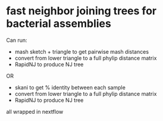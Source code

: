 # fast neighbor joining trees for bacterial assemblies

Can run:

- mash sketch + triangle to get pairwise mash distances
- convert from lower triangle to a full phylip distance matrix
- RapidNJ to produce NJ tree

OR

- skani to get % identity between each sample
- convert from lower triangle to a full phylip distance matrix
- RapidNJ to produce NJ tree

all wrapped in nextflow